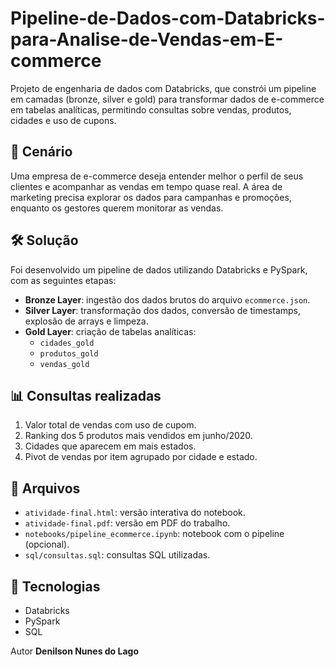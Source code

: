 # Pipeline-de-Dados-com-Databricks-para-Analise-de-Vendas-em-E-commerce
Projeto de engenharia de dados com Databricks, que constrói um pipeline em camadas (bronze, silver e gold) para transformar dados de e-commerce em tabelas analíticas, permitindo consultas sobre vendas, produtos, cidades e uso de cupons.


## 🧠 Cenário

Uma empresa de e-commerce deseja entender melhor o perfil de seus clientes e acompanhar as vendas em tempo quase real. A área de marketing precisa explorar os dados para campanhas e promoções, enquanto os gestores querem monitorar as vendas.

## 🛠️ Solução

Foi desenvolvido um pipeline de dados utilizando Databricks e PySpark, com as seguintes etapas:

- **Bronze Layer**: ingestão dos dados brutos do arquivo `ecommerce.json`.
- **Silver Layer**: transformação dos dados, conversão de timestamps, explosão de arrays e limpeza.
- **Gold Layer**: criação de tabelas analíticas:
  - `cidades_gold`
  - `produtos_gold`
  - `vendas_gold`

## 📊 Consultas realizadas
1. Valor total de vendas com uso de cupom.
2. Ranking dos 5 produtos mais vendidos em junho/2020.
3. Cidades que aparecem em mais estados.
4. Pivot de vendas por item agrupado por cidade e estado.

## 📁 Arquivos

- `atividade-final.html`: versão interativa do notebook.
- `atividade-final.pdf`: versão em PDF do trabalho.
- `notebooks/pipeline_ecommerce.ipynb`: notebook com o pipeline (opcional).
- `sql/consultas.sql`: consultas SQL utilizadas.

## 🚀 Tecnologias

- Databricks
- PySpark
- SQL


 Autor
**Denilson Nunes do Lago** 
